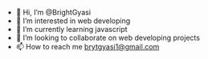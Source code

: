 - 👋 Hi, I’m @BrightGyasi
- 👀 I’m interested in web developing
- 🌱 I’m currently learning javascript
- 💞️ I’m looking to collaborate on web developing projects
- 📫 How to reach me brytgyasi1@gmail.com

<!---
BrightGyasi/BrightGyasi is a ✨ special ✨ repository because its `README.md` (this file) appears on your GitHub profile.
You can click the Preview link to take a look at your changes.
--->
